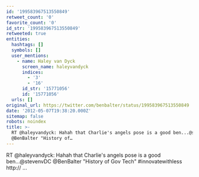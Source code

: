 ```yaml
---
id: '199583967513550849'
retweet_count: '0'
favorite_count: '0'
id_str: '199583967513550849'
retweeted: true
entities:
  hashtags: []
  symbols: []
  user_mentions:
    - name: Haley van Dyck
      screen_name: haleyvandyck
      indices:
        - '3'
        - '16'
      id_str: '15771056'
      id: '15771056'
  urls: []
original_url: https://twitter.com/benbalter/status/199583967513550849
date: '2012-05-07T19:38:20.000Z'
sitemap: false
robots: noindex
title: >-
  RT @haleyvandyck: Hahah that Charlie's angels pose is a good ben...@stevenvDC
  @BenBalter "History of…
---
```


RT @haleyvandyck: Hahah that Charlie's angels pose is a good ben...@stevenvDC @BenBalter "History of Gov Tech" #innovatewithless http:// ...
